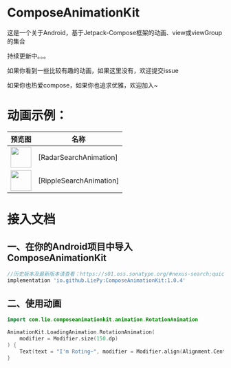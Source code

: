 # ComposeAnimationKit

这是一个关于Android，基于Jetpack-Compose框架的动画、view或viewGroup的集合

持续更新中。。。

如果你看到一些比较有趣的动画，如果这里没有，欢迎提交issue

如果你也热爱compose，如果你也追求优雅，欢迎加入~

# 动画示例：

| 预览图                                                                                                                                            | 名称                      |
|------------------------------------------------------------------------------------------------------------------------------------------------|-------------------------|
| <img src="https://gitee.com/lie_py/compose-animation-kit-preview/raw/main/SearchAnimation/RadarSearchAnimation.gif" width="48" height="48" />  | [RadarSearchAnimation]  |
| <img src="https://gitee.com/lie_py/compose-animation-kit-preview/raw/main/SearchAnimation/RippleSearchAnimation.gif" width="48" height="48" /> | [RippleSearchAnimation] |

# 接入文档

## 一、在你的Android项目中导入ComposeAnimationKit

```groovy
//历史版本及最新版本请查看：https://s01.oss.sonatype.org/#nexus-search;quick~ComposeAnimationKit
implementation 'io.github.LiePy:ComposeAnimationKit:1.0.4'  
```

## 二、使用动画

```kotlin
import com.lie.composeanimationkit.animation.RotationAnimation

AnimationKit.LoadingAnimation.RotationAnimation(
    modifier = Modifier.size(150.dp)
) {
    Text(text = "I'm Roting~", modifier = Modifier.align(Alignment.Center))
}
```

